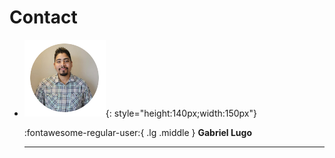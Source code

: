 # Contact

<!-- ![Image title](./Demos/meta/images/profile/gabriel.png){: style="height:150px;width:160px"}
![Image title sdfsdfds](./Demos/meta/images/profile/steve.png){: style="height:150px;width:160px"}
![Image title sdfsdfds](./Demos/meta/images/profile/kevin.png){: style="height:150px;width:160px"}


Gabriel Lugo (1) Steve Rombough (2) Kevin Grover (3)
{ .annotate }

1.  :material-account-group: Geospatial `branch` 2611 
2.  :material-account-group: Branch Manager `branch` 2611
3.  :material-account-group: ART Leader `branch` 2613
4.  :material-account-group: Geospatial `branch` 2611 -->

<div class="grid cards" markdown>

-   ![Image title](./Demos/meta/images/profile/gabriel.png){: style="height:140px;width:150px"}

    :fontawesome-regular-user:{ .lg .middle } __Gabriel Lugo__ 

    ---
<!-- 
    Geospatial Analyst

-   ![Image title](./Demos/meta/images/profile/steve.png){: style="height:140px;width:150px"}

    :fontawesome-regular-user:{ .lg .middle } __Steve Rombough__

    ---

    Division Manager


-   ![Image title](./Demos/meta/images/profile/kevin.png){: style="height:140px;width:150px"}
    
    :fontawesome-regular-user:{ .lg .middle } __Kevin Grover__
    
    ---

    ART Leader -->

</div>

